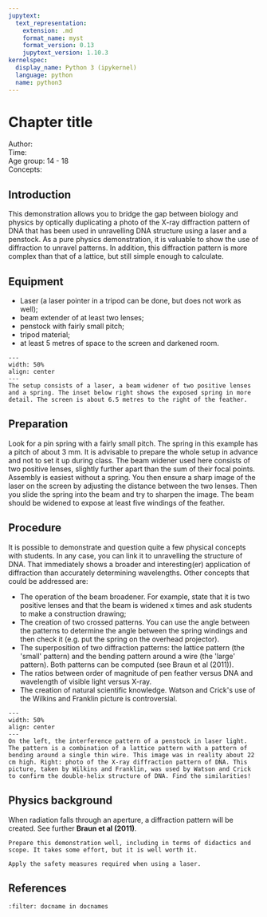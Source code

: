 ```yaml
---
jupytext:
  text_representation:
    extension: .md
    format_name: myst
    format_version: 0.13
    jupytext_version: 1.10.3
kernelspec:
  display_name: Python 3 (ipykernel)
  language: python
  name: python3
---
```


# Chapter title


Author:     \
Time:	  	\
Age group:	14 - 18\
Concepts:	

## Introduction
This demonstration allows you to bridge the gap between biology and physics by optically duplicating a photo of the X-ray diffraction pattern of DNA that has been used in unravelling DNA structure using a laser and a penstock. As a pure physics demonstration, it is valuable to show the use of diffraction to unravel patterns. In addition, this diffraction pattern is more complex than that of a lattice, but still simple enough to calculate.

## Equipment
* Laser (a laser pointer in a tripod can be done, but does not work as well); 
* beam extender of at least two lenses; 
* penstock with fairly small pitch; 
* tripod material; 
* at least 5 metres of space to the screen and darkened room.

```{figure} demo93_figure1.jpg
---
width: 50%
align: center
---
The setup consists of a laser, a beam widener of two positive lenses and a spring. The inset below right shows the exposed spring in more detail. The screen is about 6.5 metres to the right of the feather.
```

## Preparation
Look for a pin spring with a fairly small pitch. The spring in this example has a pitch of about 3 mm. It is advisable to prepare the whole setup in advance and not to set it up during class. 
The beam widener used here consists of two positive lenses, slightly further apart than the sum of their focal points. Assembly is easiest without a spring. You then ensure a sharp image of the laser on the screen by adjusting the distance between the two lenses. Then you slide the spring into the beam and try to sharpen the image. The beam should be widened to expose at least five windings of the feather.

## Procedure
It is possible to demonstrate and question quite a few physical concepts with students. In any case, you can link it to unravelling the structure of DNA. That immediately shows a broader and interesting(er) application of diffraction than accurately determining wavelengths.
Other concepts that could be addressed are:
- The operation of the beam broadener. For example, state that it is two positive lenses and that the beam is widened x times and ask students to make a construction drawing;
- The creation of two crossed patterns. You can use the angle between the patterns to determine the angle between the spring windings and then check it (e.g. put the spring on the overhead projector).
- The superposition of two diffraction patterns: the lattice pattern (the 'small' pattern) and the bending pattern around a wire (the 'large' pattern). Both patterns can be computed (see Braun et al (2011)).
- The ratios between order of magnitude of pen feather versus DNA and wavelength of visible light versus X-ray.
- The creation of natural scientific knowledge. Watson and Crick's use of the Wilkins and Franklin picture is controversial.



```{figure} demo93_figure2 & 3.jpg
---
width: 50%
align: center
---
On the left, the interference pattern of a penstock in laser light. The pattern is a combination of a lattice pattern with a pattern of bending around a single thin wire. This image was in reality about 22 cm high. Right: photo of the X-ray diffraction pattern of DNA. This picture, taken by Wilkins and Franklin, was used by Watson and Crick to confirm the double-helix structure of DNA. Find the similarities!
```


## Physics background
When radiation falls through an aperture, a diffraction pattern will be created. See further **Braun et al (2011)**.

```{tip}
Prepare this demonstration well, including in terms of didactics and scope. It takes some effort, but it is well worth it.
```

```{warning}
Apply the safety measures required when using a laser.
```

## References
```{bibliography}
:filter: docname in docnames
```
